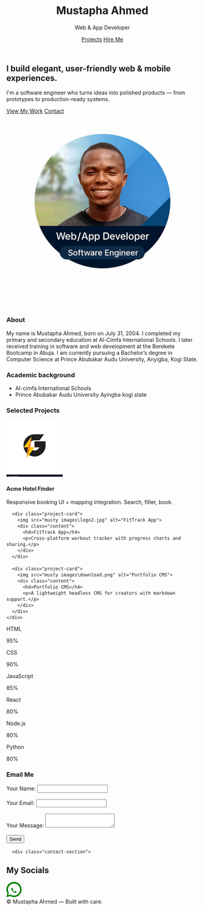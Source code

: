 <!-- index.html -->
<!DOCTYPE html>
<html lang="en">
<head>
  <meta charset="UTF-8">
  <meta name="viewport" content="width=device-width, initial-scale=1.0">
  <title>Mustapha Ahmed - Portfolio</title>
  <!-- Google Fonts -->
  <link href="https://fonts.googleapis.com/css2?family=Inter:wght@400;600;700&display=swap" rel="stylesheet">
  <!-- External CSS -->
  <link rel="stylesheet" href="musty.css">
  <link rel="stylesheet" href="https://cdnjs.cloudflare.com/ajax/libs/font-awesome/6.5.0/css/all.min.css">
<link rel="stylesheet" href="https://cdnjs.cloudflare.com/ajax/libs/font-awesome/6.5.0/css/all.min.css">

</head>
<body>
  <!-- HEADER -->
  <header>
    <div class="logo">
      <h1>Mustapha Ahmed</h1>
      <p>Web & App Developer</p>
    </div>
    <nav>
      <a href="#projects">Projects</a>
      <a href="#contact" class="cta">Hire Me</a>
    </nav>
  </header>

  <!-- HERO SECTION -->
  <section class="hero">
    <div class="hero-text">
      <h2>I build elegant, user-friendly web & mobile experiences.</h2>
      <p class="bio">I'm a software engineer who turns ideas into polished products — from prototypes to production-ready systems.</p>
      <div class="hero-buttons">
        <a href="#projects" class="cta">View My Work</a>
        <a href="#contact">Contact</a>
      </div>
    </div>
    <div class="hero-img">
      <!-- Change the image below by replacing the URL with your own photo -->
      <img src="musty images\WhatsApp Image 2025-09-16 at 15.54.43_deb573c0.jpg" alt="Mustapha Ahmed">
    </div>
  </section>

  <!-- ABOUT SECTION -->
  <section class="about" id="about">
    <h3>About</h3>
  <p class="bio">My name is Mustapha Ahmed, born on July 31, 2004. I completed my primary and secondary education at Al-Cimfa International Schools. I later received training in software and web development at the Berekete Bootcamp in Abuja. I am currently pursuing a Bachelor’s degree in Computer Science at Prince Abubakar Audu University, Anyigba, Kogi State.
</p>
<h3>Academic background</h3>
<ul>
  <li>Al-cimfa International Schools</li>
  <li>Prince Abubakar Audu University Ayingba kogi state </li>
</ul>
  <!-- PROJECTS SECTION -->
  <section id="projects">
    <h3>Selected Projects</h3>
    <div class="projects">
      <!-- Project Card Example: Replace image src and text with your own -->
      <div class="project-card">
        <img src="musty images\logo g.png" alt="Acme Hotel Finder">
        <div class="content">
          <h4>Acme Hotel Finder</h4>
          <p>Responsive booking UI + mapping integration. Search, filter, book.</p>
        </div>
      </div>

      <div class="project-card">
        <img src="musty images\logo2.jpg" alt="FitTrack App">
        <div class="content">
          <h4>FitTrack App</h4>
          <p>Cross-platform workout tracker with progress charts and sharing.</p>
        </div>
      </div>

      <div class="project-card">
        <img src="musty images\download.png" alt="Portfolio CMS">
        <div class="content">
          <h4>Portfolio CMS</h4>
          <p>A lightweight headless CMS for creators with markdown support.</p>
        </div>
      </div>
    </div>
  </section>

  <!-- SKILLS SECTION -->
<section id="skills">
  <div class="skill">
    <p>HTML</p>
    <div class="skill-bar html-bar">
      <div class="skill-level html"><span>95%</span></div>
    </div>
  </div>

  <div class="skill">
    <p>CSS</p>
    <div class="skill-bar css-bar">
      <div class="skill-level css"><span>90%</span></div>
    </div>
  </div>

  <div class="skill">
    <p>JavaScript</p>
    <div class="skill-bar js-bar">
      <div class="skill-level js"><span>85%</span></div>
    </div>
  </div>

  <div class="skill">
    <p>React</p>
    <div class="skill-bar react-bar">
      <div class="skill-level react"><span>80%</span></div>
    </div>
  </div>

  <div class="skill">
    <p>Node.js</p>
    <div class="skill-bar node-bar">
      <div class="skill-level node"><span>80%</span></div>
    </div>
  <div class="skill">
    <p>Python</p>
    <div class="skill-bar Py-bar">
      <div class="skill-level Py "><span>80%</span></div>
    </div>
  </div>  
  </div>
</section>



  <!-- CONTACT SECTION -->
  <section id="contact" class="contact">
    <h3>Email Me</h3>
    <form>
      <!-- Contact Form -->
<form id="contact-form" action="https://formspree.io/f/yourFormID" method="POST">
  <label>
    Your Name:
    <input type="text" name="name" required>
  </label>
  <br><br>
  <label>
    Your Email:
    <input type="email" name="_replyto" required>
  </label>
  <br><br>
  <label>
    Your Message:
    <textarea name="message" required></textarea>
  </label>
  <br><br>
  <button type="submit">Send</button>
</form>

<!-- Messages -->
<p id="form-status"></p>

<script>
  const form = document.getElementById("contact-form");
  const status = document.getElementById("form-status");

  form.addEventListener("submit", async (e) => {
    e.preventDefault();
    const data = new FormData(form);
    try {
      let response = await fetch(form.action, {
        method: form.method,
        body: data,
        headers: { 'Accept': 'application/json' }
      });
      if (response.ok) {
        status.textContent = "✅ Message sent! Thanks for reaching out.";
        form.reset();
      } else {
        status.textContent = "❌ Oops! Something went wrong. Please try again.";
      }
    } catch (error) {
      status.textContent = "❌ Failed to send. Check your internet connection.";
    }
  });
</script>

      <div class="contact-section">
  <h2>My Socials</h2>
  <div class="contact-section">
  <div class="social-links">
    <a href="https://www.instagram.com/gent_uu39" target="_blank" class="instagram">
      <i class="fab fa-instagram"></i>
    </a>
    <a href="https://x.com/Coach_Gentle?t=9XYhdf2TGsR2yvT7CQthlw&s=08" target="_blank" class="x">
      <i class="fa-brands fa-x-twitter"></i>
    </a>
    <a href="https://www.facebook.com/profile.php?id=61559302434146" target="_blank" class="facebook">
      <i class="fab fa-facebook-f"></i>
    </a>
 <!-- WhatsApp social icon link -->
<a href="https://wa.me/2348020529260" target="_blank" rel="noopener noreferrer" class="social-icon whatsapp">
  <svg xmlns="http://www.w3.org/2000/svg" width="40" height="40" viewBox="0 0 24 24" fill="green">
    <path d="M20.52 3.48A11.94 11.94 0 0 0 12 0C5.373 0 0 5.373 0 12c0 2.115.555 4.087 1.61 5.86L0 24l6.47-1.63A11.94 11.94 0 0 0 12 24c6.627 0 12-5.373 12-12 0-3.2-1.25-6.165-3.48-8.52zM12 21.5c-1.74 0-3.46-.45-4.97-1.31l-.36-.2-3.84.97 1.03-3.75-.25-.38C2.94 15.06 2.5 13.55 2.5 12 2.5 6.76 6.76 2.5 12 2.5c2.5 0 4.85.97 6.63 2.72A9.34 9.34 0 0 1 21.5 12c0 5.24-4.26 9.5-9.5 9.5zm4.02-6.37c-.22-.11-1.3-.64-1.5-.71-.2-.07-.34-.11-.48.11s-.55.71-.68.86c-.13.15-.25.17-.47.06-.22-.11-.93-.34-1.77-1.08-.65-.58-1.09-1.29-1.22-1.51-.13-.22-.01-.34.1-.45.1-.1.22-.26.33-.39.11-.13.15-.22.22-.36.07-.14.04-.26-.02-.36-.06-.11-.48-1.16-.66-1.58-.17-.42-.35-.36-.48-.37l-.41-.01c-.14 0-.36.05-.55.26s-.72.7-.72 1.7c0 1 .74 1.97.84 2.11.11.15 1.45 2.3 3.53 3.23.49.21.87.34 1.17.44.49.16.94.14 1.29.1.39-.06 1.18-.48 1.35-.95.17-.47.17-.86.12-.95-.05-.09-.19-.13-.41-.24z"></path>
  </svg>
</a>


  </div>
</div>

</div>

</div>
    </form>
    
  </section>

  <!-- FOOTER -->
  <footer>
    © <span id="year"></span> Mustapha Ahmed — Built with care.
  </footer>

  <script>
    // Auto update footer year
    document.getElementById('year').textContent = new Date().getFullYear();
  </script>
  <script src="musty.js"></script>

</body>
</html>

